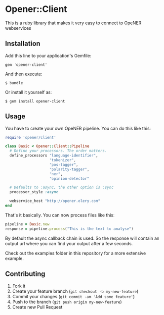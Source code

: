 # Opener::Client

This is a ruby library that makes it very easy to connect to OpeNER webservices

## Installation

Add this line to your application's Gemfile:

    gem 'opener-client'

And then execute:

    $ bundle

Or install it yourself as:

    $ gem install opener-client

## Usage

You have to create your own OpeNER pipeline. You can do this like this:

```ruby
require 'opener/client'

class Basic < Opener::Client::Pipeline
  # Define your processors. The order matters.
  define_processors "language-identifier",
                    "tokenizer",
                    "pos-tagger",
                    "polarity-tagger",
                    "ner",
                    "opinion-detector"

  # Defaults to :async, the other option is :sync
  processor_style :async

  webservice_host "http://opener.olery.com"
end
```

That's it basically. You can now process files like this:

```ruby
pipeline = Basic.new
response = pipeline.process("This is the text to analyse")
```

By default the async callback chain is used. So the response will contain
an output url where you can find your output after a few seconds.

Check out the examples folder in this repository for a more extensive example.


## Contributing

1. Fork it
2. Create your feature branch (`git checkout -b my-new-feature`)
3. Commit your changes (`git commit -am 'Add some feature'`)
4. Push to the branch (`git push origin my-new-feature`)
5. Create new Pull Request
